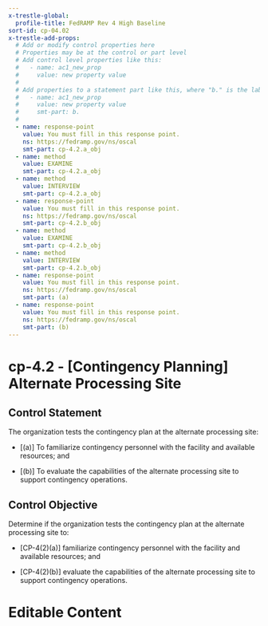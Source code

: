 ```yaml
---
x-trestle-global:
  profile-title: FedRAMP Rev 4 High Baseline
sort-id: cp-04.02
x-trestle-add-props:
  # Add or modify control properties here
  # Properties may be at the control or part level
  # Add control level properties like this:
  #   - name: ac1_new_prop
  #     value: new property value
  #
  # Add properties to a statement part like this, where "b." is the label of the target statement part
  #   - name: ac1_new_prop
  #     value: new property value
  #     smt-part: b.
  #
  - name: response-point
    value: You must fill in this response point.
    ns: https://fedramp.gov/ns/oscal
    smt-part: cp-4.2.a_obj
  - name: method
    value: EXAMINE
    smt-part: cp-4.2.a_obj
  - name: method
    value: INTERVIEW
    smt-part: cp-4.2.a_obj
  - name: response-point
    value: You must fill in this response point.
    ns: https://fedramp.gov/ns/oscal
    smt-part: cp-4.2.b_obj
  - name: method
    value: EXAMINE
    smt-part: cp-4.2.b_obj
  - name: method
    value: INTERVIEW
    smt-part: cp-4.2.b_obj
  - name: response-point
    value: You must fill in this response point.
    ns: https://fedramp.gov/ns/oscal
    smt-part: (a)
  - name: response-point
    value: You must fill in this response point.
    ns: https://fedramp.gov/ns/oscal
    smt-part: (b)
---
```


# cp-4.2 - \[Contingency Planning\] Alternate Processing Site

## Control Statement

The organization tests the contingency plan at the alternate processing site:

- \[(a)\] To familiarize contingency personnel with the facility and available resources; and

- \[(b)\] To evaluate the capabilities of the alternate processing site to support contingency operations.

## Control Objective

Determine if the organization tests the contingency plan at the alternate processing site to:

- \[CP-4(2)(a)\] familiarize contingency personnel with the facility and available resources; and

- \[CP-4(2)(b)\] evaluate the capabilities of the alternate processing site to support contingency operations.

# Editable Content

<!-- Make additions and edits below -->
<!-- The above represents the contents of the control as received by the profile, prior to additions. -->
<!-- If the profile makes additions to the control, they will appear below. -->
<!-- The above markdown may not be edited but you may edit the content below, and/or introduce new additions to be made by the profile. -->
<!-- If there is a yaml header at the top, parameter values may be edited. Use --set-parameters to incorporate the changes during assembly. -->
<!-- The content here will then replace what is in the profile for this control, after running profile-assemble. -->
<!-- The added parts in the profile for this control are below.  You may edit them and/or add new ones. -->
<!-- Each addition must have a heading either of the form ## Control my_addition_name -->
<!-- or ## Part a. (where the a. refers to one of the control statement labels.) -->
<!-- "## Control" parts are new parts added after the statement part. -->
<!-- "## Part" parts are new parts added into the top-level statement part with that label. -->
<!-- Subparts may be added with nested hash levels of the form ### My Subpart Name -->
<!-- underneath the parent ## Control or ## Part being added -->
<!-- See https://ibm.github.io/compliance-trestle/tutorials/ssp_profile_catalog_authoring/ssp_profile_catalog_authoring for guidance. -->
